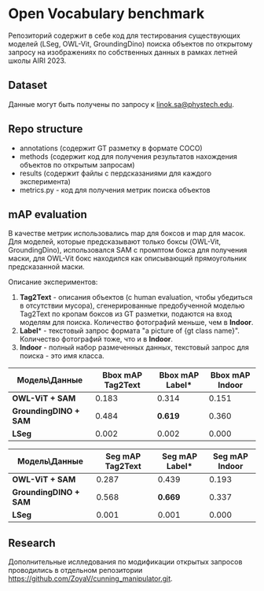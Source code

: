 # Open Vocabulary benchmark

Репозиторий содержит в себе код для тестирования существующих моделей (LSeg, OWL-Vit, GroundingDino) поиска объектов по открытому запросу на изображениях по собственных данных в рамках летней школы AIRI 2023.

## Dataset

Данные могут быть получены по запросу к linok.sa@phystech.edu.

## Repo structure

- annotations (содержит GT разметку в формате COCO)
- methods (содержит код для получения результатов нахождения объектов по открытым запросам)
- results (содержит файлы с пердсказаниями для каждого эксперимента)
- metrics.py - код для получения метрик поиска объектов

## mAP evaluation

В качестве метрик использовались map для боксов и map для масок. Для моделей, которые предсказывают только боксы (OWL-Vit, GroundingDino), использовался SAM с промптом бокса для получения маски, для OWL-Vit бокс находился как описывающий прямоугольник предсказанной маски.

Описание экспериментов:
1) **Tag2Text** - описания объектов (с human evaluation, чтобы убедиться в отсутствии мусора), сгенерированные предобученной моделью Tag2Text по кропам боксов из GT разметки, подаются на вход моделям для поиска. Количество фотографий меньше, чем в **Indoor**.
2) **Label*** - текстовый запрос формата "a picture of {gt class name}". Количество фотографий тоже, что и в **Indoor**.
3) **Indoor** - полный набор размеченных данных, текстовый запрос для поиска - это имя класса.

|Модель\Данные| Bbox mAP Tag2Text | Bbox mAP Label* | Bbox mAP Indoor
|------------|-------------------|----------------------|-------------
| **OWL-ViT + SAM** |  0.183  |0.314 | 0.151
|**GroundingDINO + SAM**| 0.484| **0.619**| 0.360|
|**LSeg**|0.002| 0.002| 0.000|


|Модель\Данные| Seg mAP Tag2Text | Seg mAP Label* | Seg mAP Indoor
|------------|-------------------|----------------------|-------------
| **OWL-ViT + SAM** | 0.287   |0.439 | 0.193
|**GroundingDINO + SAM**| 0.568| **0.669**| 0.337|
|**LSeg**|0.001| 0.001| 0.000|

## Research

Дополнительные ислледования по модификации открытых запросов проводились в отдельном репозитории https://github.com/ZoyaV/cunning_manipulator.git. 
